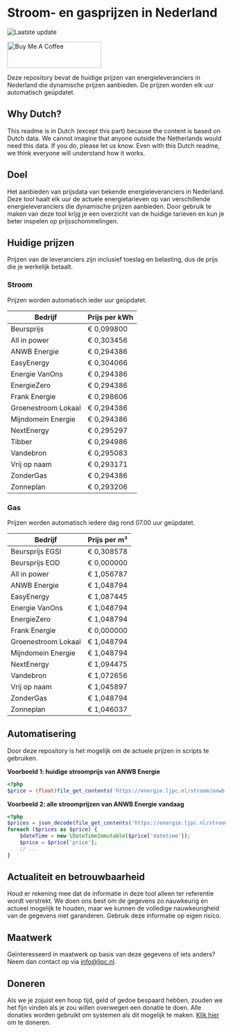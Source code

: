 # Stroom- en gasprijzen in Nederland

![Laatste update](https://img.shields.io/badge/laatste%20update-2023--09--09%2005%3A00%20CET-brightgreen)

<a href="https://www.buymeacoffee.com/Lars-" target="_blank"><img src="https://cdn.buymeacoffee.com/buttons/v2/default-orange.png" alt="Buy Me A Coffee" height="60" style="height: 60px !important;width: 217px !important;" ></a>

Deze repository bevat de huidige prijzen van energieleveranciers in Nederland die dynamische prijzen aanbieden. De prijzen worden elk uur automatisch geüpdatet.

## Why Dutch?

This readme is in Dutch (except this part) because the content is based on Dutch data. We cannot imagine that anyone outside the Netherlands would need this data. If you do, please let us know. Even with this Dutch readme, we think
everyone will understand how it works.

## Doel

Het aanbieden van prijsdata van bekende energieleveranciers in Nederland. Deze tool haalt elk uur de actuele energietarieven op van verschillende energieleveranciers die dynamische prijzen aanbieden. Door gebruik te maken van deze tool
krijg je een overzicht van de huidige tarieven en kun je beter inspelen op prijsschommelingen.

## Huidige prijzen

Prijzen van de leveranciers zijn inclusief toeslag en belasting, dus de prijs die je werkelijk betaalt.

### Stroom

Prijzen worden automatisch ieder uur geüpdatet.

 Bedrijf | Prijs per kWh 
---------|---------------
Beursprijs | € 0,099800
All in power | € 0,303456
ANWB Energie | € 0,294386
EasyEnergy | € 0,304066
Energie VanOns | € 0,294386
EnergieZero | € 0,294386
Frank Energie | € 0,298606
Groenestroom Lokaal | € 0,294386
Mijndomein Energie | € 0,294386
NextEnergy | € 0,295297
Tibber | € 0,294986
Vandebron | € 0,295083
Vrij op naam | € 0,293171
ZonderGas | € 0,294386
Zonneplan | € 0,293206


### Gas

Prijzen worden automatisch iedere dag rond 07.00 uur geüpdatet.

 Bedrijf | Prijs per m³ 
---------|--------------
Beursprijs EGSI | € 0,308578
Beursprijs EOD | € 0,000000
All in power | € 1,056787
ANWB Energie | € 1,048794
EasyEnergy | € 1,087445
Energie VanOns | € 1,048794
EnergieZero | € 1,048794
Frank Energie | € 0,000000
Groenestroom Lokaal | € 1,048794
Mijndomein Energie | € 1,048794
NextEnergy | € 1,094475
Vandebron | € 1,072656
Vrij op naam | € 1,045897
ZonderGas | € 1,048794
Zonneplan | € 1,046037


## Automatisering

Door deze repository is het mogelijk om de actuele prijzen in scripts te gebruiken.

**Voorbeeld 1: huidige stroomprijs van ANWB Energie**

```php
<?php
$price = (float)file_get_contents('https://energie.ljpc.nl/stroom/anwb-energie-nu.txt');

```

**Voorbeeld 2: alle stroomprijzen van ANWB Energie vandaag**

```php
<?php
$prices = json_decode(file_get_contents('https://energie.ljpc.nl/stroom/all-in-power-vandaag.json'),true);
foreach ($prices as $price) {
    $dateTime = new \DateTimeImmutable($price['datetime']);
    $price = $price['price'];
    // ...
}
```

## Actualiteit en betrouwbaarheid

Houd er rekening mee dat de informatie in deze tool alleen ter referentie wordt verstrekt. We doen ons best om de gegevens zo nauwkeurig en actueel mogelijk te houden, maar we kunnen de volledige nauwkeurigheid van de gegevens niet
garanderen. Gebruik deze informatie op eigen risico.

## Maatwerk

Geïnteresseerd in maatwerk op basis van deze gegevens of iets anders? Neem dan contact op
via [info@ljpc.nl](mailto:info@ljpc.nl?subject=Energie%20prijzen).

## Doneren

Als we je zojuist een hoop tijd, geld of gedoe bespaard hebben, zouden we het fijn vinden als je zou willen overwegen een
donatie te doen. Alle donaties worden gebruikt om systemen als dit mogelijk te
maken. [Klik hier](https://www.buymeacoffee.com/Lars-) om te doneren.
